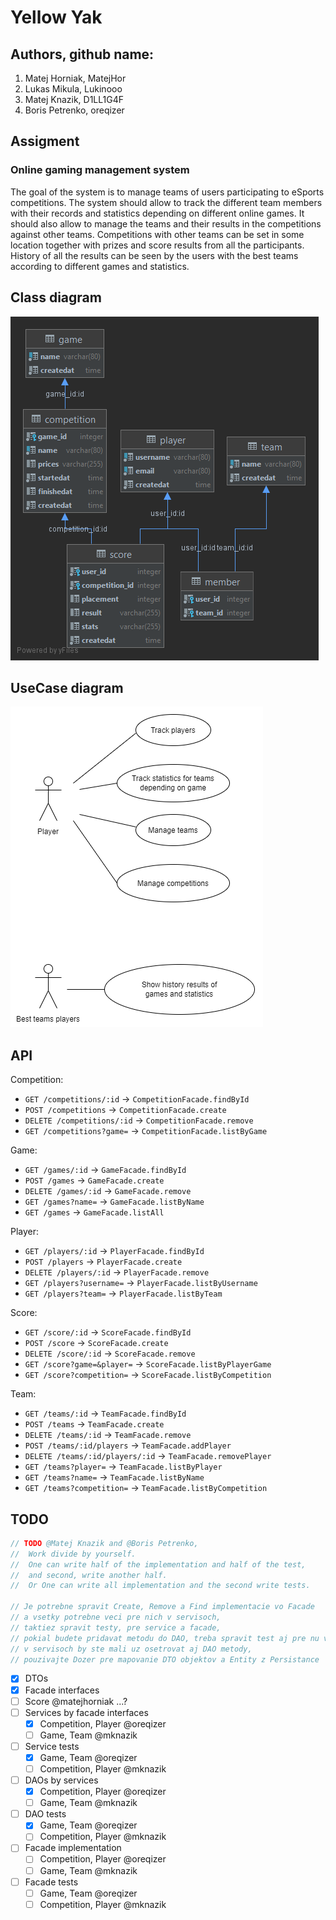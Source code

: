 # Yellow Yak

## Authors, github name:
1. Matej Horniak, MatejHor
2. Lukas Mikula, Lukinooo 
3. Matej Knazik, D1LL1G4F
4. Boris Petrenko, oreqizer

## Assigment
### Online gaming management system
The goal of the system is to manage teams of users participating to eSports competitions. The system should allow to
track the different team members with their records and statistics depending on different online games. It should also
allow to manage the teams and their results in the competitions against other teams. Competitions with other teams can
be set in some location together with prizes and score results from all the participants. History of all the results can
be seen by the users with the best teams according to different games and statistics.

##  Class diagram

![Alt text](wiki/ClassDiagram.png?raw=true "Class diagram")

## UseCase diagram

![Alt text](wiki/UseCaseDiagram.PNG "UseCase diagram")

## API

Competition:
* `GET /competitions/:id` -> `CompetitionFacade.findById`
* `POST /competitions` -> `CompetitionFacade.create`
* `DELETE /competitions/:id` -> `CompetitionFacade.remove`
* `GET /competitions?game=` -> `CompetitionFacade.listByGame`

Game:
* `GET /games/:id` -> `GameFacade.findById`
* `POST /games` -> `GameFacade.create`
* `DELETE /games/:id` -> `GameFacade.remove`
* `GET /games?name=` -> `GameFacade.listByName`
* `GET /games` -> `GameFacade.listAll`

Player:
* `GET /players/:id` -> `PlayerFacade.findById`
* `POST /players` -> `PlayerFacade.create`
* `DELETE /players/:id` -> `PlayerFacade.remove`
* `GET /players?username=` -> `PlayerFacade.listByUsername`
* `GET /players?team=` -> `PlayerFacade.listByTeam`

Score:
* `GET /score/:id` -> `ScoreFacade.findById`
* `POST /score` -> `ScoreFacade.create`
* `DELETE /score/:id` -> `ScoreFacade.remove`
* `GET /score?game=&player=` -> `ScoreFacade.listByPlayerGame`
* `GET /score?competition=` -> `ScoreFacade.listByCompetition`
  
Team:
* `GET /teams/:id` -> `TeamFacade.findById`
* `POST /teams` -> `TeamFacade.create`
* `DELETE /teams/:id` -> `TeamFacade.remove`
* `POST /teams/:id/players` -> `TeamFacade.addPlayer`
* `DELETE /teams/:id/players/:id` -> `TeamFacade.removePlayer`
* `GET /teams?player=` -> `TeamFacade.listByPlayer`
* `GET /teams?name=` -> `TeamFacade.listByName`
* `GET /teams?competition=` -> `TeamFacade.listByCompetition`

## TODO

```java
// TODO @Matej Knazik and @Boris Petrenko,
//  Work divide by yourself.
//  One can write half of the implementation and half of the test,
//  and second, write another half.
//  Or One can write all implementation and the second write tests.

// Je potrebne spravit Create, Remove a Find implementacie vo Facade
// a vsetky potrebne veci pre nich v servisoch,
// taktiez spravit testy, pre service a facade,
// pokial budete pridavat metodu do DAO, treba spravit test aj pre nu v DAO
// v servisoch by ste mali uz osetrovat aj DAO metody,
// pouzivajte Dozer pre mapovanie DTO objektov a Entity z Persistance
```

- [x] DTOs
- [x] Facade interfaces
- [ ] Score @matejhorniak ...?
- [ ] Services by facade interfaces
  - [x] Competition, Player @oreqizer
  - [ ] Game, Team @mknazik
- [ ] Service tests
  - [x] Game, Team @oreqizer
  - [ ] Competition, Player @mknazik
- [ ] DAOs by services
  - [x] Competition, Player @oreqizer
  - [ ] Game, Team @mknazik
- [ ] DAO tests
  - [x] Game, Team @oreqizer
  - [ ] Competition, Player @mknazik
- [ ] Facade implementation
  - [ ] Competition, Player @oreqizer
  - [ ] Game, Team @mknazik
- [ ] Facade tests
  - [ ] Game, Team @oreqizer
  - [ ] Competition, Player @mknazik
